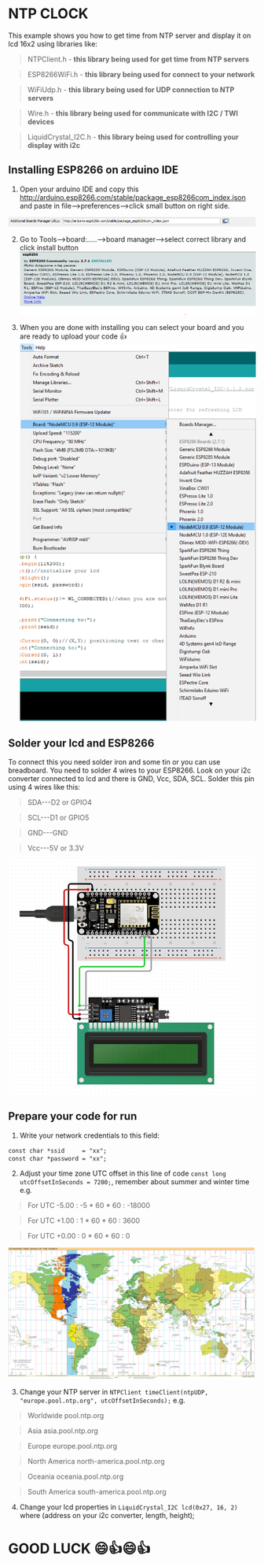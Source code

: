 # NTP CLOCK
This example shows you how to get time from NTP server and display it on lcd 16x2 using libraries like: 

>NTPClient.h - **this library being used for get time from NTP servers**

>ESP8266WiFi.h - **this library being used for connect to your network**

>WiFiUdp.h - **this library being used for UDP connection to NTP servers**

>Wire.h - **this library being used for communicate with I2C / TWI devices** 

>LiquidCrystal_I2C.h - **this library being used for controlling your display with i2c**

## Installing ESP8266 on arduino IDE
1. Open your arduino IDE and copy this http://arduino.esp8266.com/stable/package_esp8266com_index.json and paste in file-->preferences-->click small button on right side.

![alt text](https://github.com/maciokeks/ESP8266-NTP-on-lcd-16x2/blob/master/additional%20photos/button.PNG)

2. Go to Tools-->board:.....-->board manager-->select correct library and click install button
![alt text](https://github.com/maciokeks/ESP8266-NTP-on-lcd-16x2/blob/master/additional%20photos/ESP8266%20library.PNG)

3. When you are done with installing you can select your board and you are ready to upload your code 👍
![alt text](https://github.com/maciokeks/ESP8266-NTP-on-lcd-16x2/blob/master/additional%20photos/board%20manager.png)

## Solder your lcd and ESP8266
To connect this you need solder iron and some tin or you can use breadboard. You need to solder 4 wires to your ESP8266. Look on your i2c converter connected to lcd and there is GND, Vcc, SDA, SCL. Solder this pin using 4 wires like this:

> SDA---D2 or GPIO4

> SCL---D1 or GPIO5

> GND---GND

> Vcc---5V or 3.3V

![alt text](https://github.com/maciokeks/ESP8266-NTP-on-lcd-16x2/blob/master/additional%20photos/solder.PNG)

## Prepare your code for run
1. Write your network credentials to this field:
```
const char *ssid     = "xx";
const char *password = "xx";
```
2. Adjust your time zone UTC offset in this line of code `const long utcOffsetInSeconds = 7200;`, remember about summer and winter time
e.g. 
> For UTC -5.00 : -5 * 60 * 60 : -18000

> For UTC +1.00 : 1 * 60 * 60 : 3600

> For UTC +0.00 : 0 * 60 * 60 : 0

![alt text](https://github.com/maciokeks/ESP8266-NTP-on-lcd-16x2/blob/master/additional%20photos/Timezones2008_UTC-5.png)

3. Change your NTP server in ```NTPClient timeClient(ntpUDP, "europe.pool.ntp.org", utcOffsetInSeconds);```
e.g.
> Worldwide	pool.ntp.org

> Asia	asia.pool.ntp.org

> Europe	europe.pool.ntp.org

> North America	north-america.pool.ntp.org

> Oceania	oceania.pool.ntp.org

> South America	south-america.pool.ntp.org

4. Change your lcd properties in ```LiquidCrystal_I2C lcd(0x27, 16, 2)``` where (address on your i2c converter, length, height); 

# GOOD LUCK :smile::+1::smile::+1:
